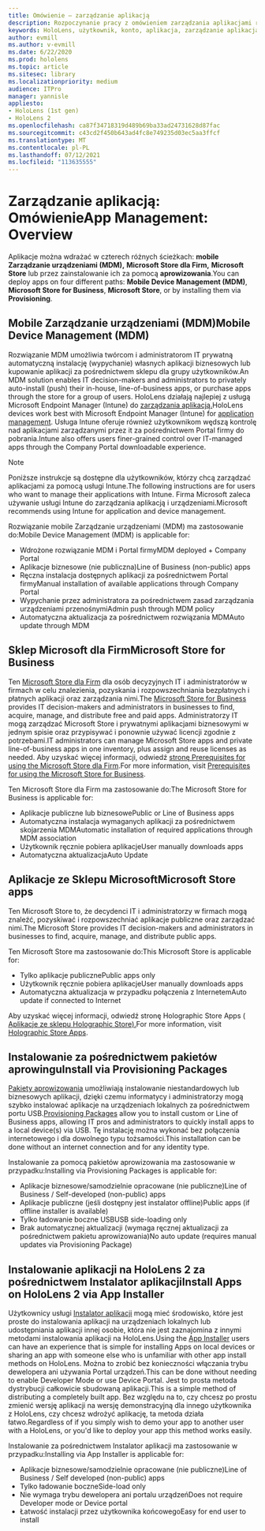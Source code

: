 ```yaml
---
title: Omówienie — zarządzanie aplikacją
description: Rozpoczynanie pracy z omówieniem zarządzania aplikacjami rzeczywistości mieszanej za pomocą zarządzania urządzeniami przenośnymi, sklepu Microsoft Store dla Firm i pakietów aprowizowania.
keywords: HoloLens, użytkownik, konto, aplikacja, zarządzanie aplikacją,
author: evmill
ms.author: v-evmill
ms.date: 6/22/2020
ms.prod: hololens
ms.topic: article
ms.sitesec: library
ms.localizationpriority: medium
audience: ITPro
manager: yannisle
appliesto:
- HoloLens (1st gen)
- HoloLens 2
ms.openlocfilehash: ca87f34718319d489b69ba33ad24731628d87fac
ms.sourcegitcommit: c43cd2f450b643ad4fc8e749235d03ec5aa3ffcf
ms.translationtype: MT
ms.contentlocale: pl-PL
ms.lasthandoff: 07/12/2021
ms.locfileid: "113635555"
---
```

# <a name="app-management-overview"></a><span data-ttu-id="c8849-104">Zarządzanie aplikacją: Omówienie</span><span class="sxs-lookup"><span data-stu-id="c8849-104">App Management: Overview</span></span>

<span data-ttu-id="c8849-105">Aplikacje można wdrażać w czterech różnych ścieżkach: **mobile Zarządzanie urządzeniami (MDM),** **Microsoft Store dla Firm,** **Microsoft Store** lub przez zainstalowanie ich za pomocą **aprowizowania**.</span><span class="sxs-lookup"><span data-stu-id="c8849-105">You can deploy apps on four different paths: **Mobile Device Management (MDM)**, **Microsoft Store for Business**, **Microsoft Store**, or by installing them via **Provisioning**.</span></span>

## <a name="mobile-device-management-mdm"></a><span data-ttu-id="c8849-106">Mobile Zarządzanie urządzeniami (MDM)</span><span class="sxs-lookup"><span data-stu-id="c8849-106">Mobile Device Management (MDM)</span></span>

<span data-ttu-id="c8849-107">Rozwiązanie MDM umożliwia twórcom i administratorom IT prywatną automatyczną instalację (wypychanie) własnych aplikacji biznesowych lub kupowanie aplikacji za pośrednictwem sklepu dla grupy użytkowników.</span><span class="sxs-lookup"><span data-stu-id="c8849-107">An MDM solution enables IT decision-makers and administrators to privately auto-install (push) their in-house, line-of-business apps, or purchase apps through the store for a group of users.</span></span> <span data-ttu-id="c8849-108">HoloLens działają najlepiej z usługą Microsoft Endpoint Manager (Intune) do [zarządzania aplikacją.](app-deploy-intune.md)</span><span class="sxs-lookup"><span data-stu-id="c8849-108">HoloLens devices work best with Microsoft Endpoint Manager (Intune) for [application management](app-deploy-intune.md).</span></span> <span data-ttu-id="c8849-109">Usługa Intune oferuje również użytkownikom wędszą kontrolę nad aplikacjami zarządzanymi przez it za pośrednictwem Portal firmy do pobrania.</span><span class="sxs-lookup"><span data-stu-id="c8849-109">Intune also offers users finer-grained control over IT-managed apps through the Company Portal downloadable experience.</span></span>

> [!NOTE]
> <span data-ttu-id="c8849-110">Poniższe instrukcje są dostępne dla użytkowników, którzy chcą zarządzać aplikacjami za pomocą usługi Intune.</span><span class="sxs-lookup"><span data-stu-id="c8849-110">The following instructions are for users who want to manage their applications with Intune.</span></span> <span data-ttu-id="c8849-111">Firma Microsoft zaleca używanie usługi Intune do zarządzania aplikacją i urządzeniami.</span><span class="sxs-lookup"><span data-stu-id="c8849-111">Microsoft recommends using Intune for application and device management.</span></span>

<span data-ttu-id="c8849-112">Rozwiązanie mobile Zarządzanie urządzeniami (MDM) ma zastosowanie do:</span><span class="sxs-lookup"><span data-stu-id="c8849-112">Mobile Device Management (MDM) is applicable for:</span></span>

* <span data-ttu-id="c8849-113">Wdrożone rozwiązanie MDM i Portal firmy</span><span class="sxs-lookup"><span data-stu-id="c8849-113">MDM deployed + Company Portal</span></span>
* <span data-ttu-id="c8849-114">Aplikacje biznesowe (nie publiczna)</span><span class="sxs-lookup"><span data-stu-id="c8849-114">Line of Business (non-public) apps</span></span>
* <span data-ttu-id="c8849-115">Ręczna instalacja dostępnych aplikacji za pośrednictwem Portal firmy</span><span class="sxs-lookup"><span data-stu-id="c8849-115">Manual installation of available applications through Company Portal</span></span>
* <span data-ttu-id="c8849-116">Wypychanie przez administratora za pośrednictwem zasad zarządzania urządzeniami przenośnymi</span><span class="sxs-lookup"><span data-stu-id="c8849-116">Admin push through MDM policy</span></span>
* <span data-ttu-id="c8849-117">Automatyczna aktualizacja za pośrednictwem rozwiązania MDM</span><span class="sxs-lookup"><span data-stu-id="c8849-117">Auto update through MDM</span></span>

## <a name="microsoft-store-for-business"></a><span data-ttu-id="c8849-118">Sklep Microsoft dla Firm</span><span class="sxs-lookup"><span data-stu-id="c8849-118">Microsoft Store for Business</span></span>

<span data-ttu-id="c8849-119">Ten [Microsoft Store dla Firm](app-deploy-store-business.md) dla osób decyzyjnych IT i administratorów w firmach w celu znalezienia, pozyskania i rozpowszechniania bezpłatnych i płatnych aplikacji oraz zarządzania nimi.</span><span class="sxs-lookup"><span data-stu-id="c8849-119">The [Microsoft Store for Business](app-deploy-store-business.md) provides IT decision-makers and administrators in businesses to find, acquire, manage, and distribute free and paid apps.</span></span> <span data-ttu-id="c8849-120">Administratorzy IT mogą zarządzać Microsoft Store i prywatnymi aplikacjami biznesowymi w jednym spisie oraz przypisywać i ponownie używać licencji zgodnie z potrzebami.</span><span class="sxs-lookup"><span data-stu-id="c8849-120">IT administrators can manage Microsoft Store apps and private line-of-business apps in one inventory, plus assign and reuse licenses as needed.</span></span> <span data-ttu-id="c8849-121">Aby uzyskać więcej informacji, odwiedź [stronę Prerequisites for using the Microsoft Store dla Firm](/microsoft-store/prerequisites-microsoft-store-for-business).</span><span class="sxs-lookup"><span data-stu-id="c8849-121">For more information, visit [Prerequisites for using the Microsoft Store for Business](/microsoft-store/prerequisites-microsoft-store-for-business).</span></span>

<span data-ttu-id="c8849-122">Ten Microsoft Store dla Firm ma zastosowanie do:</span><span class="sxs-lookup"><span data-stu-id="c8849-122">The Microsoft Store for Business is applicable for:</span></span>

* <span data-ttu-id="c8849-123">Aplikacje publiczne lub biznesowe</span><span class="sxs-lookup"><span data-stu-id="c8849-123">Public or Line of Business apps</span></span>
* <span data-ttu-id="c8849-124">Automatyczna instalacja wymaganych aplikacji za pośrednictwem skojarzenia MDM</span><span class="sxs-lookup"><span data-stu-id="c8849-124">Automatic installation of required applications through MDM association</span></span>
* <span data-ttu-id="c8849-125">Użytkownik ręcznie pobiera aplikacje</span><span class="sxs-lookup"><span data-stu-id="c8849-125">User manually downloads apps</span></span>
* <span data-ttu-id="c8849-126">Automatyczna aktualizacja</span><span class="sxs-lookup"><span data-stu-id="c8849-126">Auto Update</span></span>

## <a name="microsoft-store-apps"></a><span data-ttu-id="c8849-127">Aplikacje ze Sklepu Microsoft</span><span class="sxs-lookup"><span data-stu-id="c8849-127">Microsoft Store apps</span></span>

<span data-ttu-id="c8849-128">Ten Microsoft Store to, że decydenci IT i administratorzy w firmach mogą znaleźć, pozyskiwać i rozpowszechniać aplikacje publiczne oraz zarządzać nimi.</span><span class="sxs-lookup"><span data-stu-id="c8849-128">The Microsoft Store provides IT decision-makers and administrators in businesses to find, acquire, manage, and distribute public apps.</span></span>

<span data-ttu-id="c8849-129">Ten Microsoft Store ma zastosowanie do:</span><span class="sxs-lookup"><span data-stu-id="c8849-129">This Microsoft Store is applicable for:</span></span>

* <span data-ttu-id="c8849-130">Tylko aplikacje publiczne</span><span class="sxs-lookup"><span data-stu-id="c8849-130">Public apps only</span></span>
* <span data-ttu-id="c8849-131">Użytkownik ręcznie pobiera aplikacje</span><span class="sxs-lookup"><span data-stu-id="c8849-131">User manually downloads apps</span></span>
* <span data-ttu-id="c8849-132">Automatyczna aktualizacja w przypadku połączenia z Internetem</span><span class="sxs-lookup"><span data-stu-id="c8849-132">Auto update if connected to Internet</span></span>

<span data-ttu-id="c8849-133">Aby uzyskać więcej informacji, odwiedź stronę Holographic Store Apps ( [Aplikacje ze sklepu Holographic Store).](/hololens/holographic-store-apps)</span><span class="sxs-lookup"><span data-stu-id="c8849-133">For more information, visit [Holographic Store Apps](/hololens/holographic-store-apps).</span></span>

## <a name="install-via-provisioning-packages"></a><span data-ttu-id="c8849-134">Instalowanie za pośrednictwem pakietów aprowingu</span><span class="sxs-lookup"><span data-stu-id="c8849-134">Install via Provisioning Packages</span></span>

<span data-ttu-id="c8849-135">[Pakiety aprowizowania](app-deploy-provisioning-package.md) umożliwiają instalowanie niestandardowych lub biznesowych aplikacji, dzięki czemu informatycy i administratorzy mogą szybko instalować aplikacje na urządzeniach lokalnych za pośrednictwem portu USB.</span><span class="sxs-lookup"><span data-stu-id="c8849-135">[Provisioning Packages](app-deploy-provisioning-package.md) allow you to install custom or Line of Business apps, allowing IT pros and administrators to quickly install apps to a local device(s) via USB.</span></span> <span data-ttu-id="c8849-136">Tę instalację można wykonać bez połączenia internetowego i dla dowolnego typu tożsamości.</span><span class="sxs-lookup"><span data-stu-id="c8849-136">This installation can be done without an internet connection and for any identity type.</span></span>

<span data-ttu-id="c8849-137">Instalowanie za pomocą pakietów aprowizowania ma zastosowanie w przypadku:</span><span class="sxs-lookup"><span data-stu-id="c8849-137">Installing via Provisioning Packages is applicable for:</span></span>

* <span data-ttu-id="c8849-138">Aplikacje biznesowe/samodzielnie opracowane (nie publiczne)</span><span class="sxs-lookup"><span data-stu-id="c8849-138">Line of Business / Self-developed (non-public) apps</span></span>
* <span data-ttu-id="c8849-139">Aplikacje publiczne (jeśli dostępny jest instalator offline)</span><span class="sxs-lookup"><span data-stu-id="c8849-139">Public apps (if offline installer is available)</span></span>
* <span data-ttu-id="c8849-140">Tylko ładowanie boczne USB</span><span class="sxs-lookup"><span data-stu-id="c8849-140">USB side-loading only</span></span>
* <span data-ttu-id="c8849-141">Brak automatycznej aktualizacji (wymaga ręcznej aktualizacji za pośrednictwem pakietu aprowizowania)</span><span class="sxs-lookup"><span data-stu-id="c8849-141">No auto update (requires manual updates via Provisioning Package)</span></span>

## <a name="install-apps-on-hololens-2-via-app-installer"></a><span data-ttu-id="c8849-142">Instalowanie aplikacji na HoloLens 2 za pośrednictwem Instalator aplikacji</span><span class="sxs-lookup"><span data-stu-id="c8849-142">Install Apps on HoloLens 2 via App Installer</span></span>

<span data-ttu-id="c8849-143">Użytkownicy usługi [Instalator aplikacji](app-deploy-app-installer.md) mogą mieć środowisko, które jest proste do instalowania aplikacji na urządzeniach lokalnych lub udostępniania aplikacji innej osobie, która nie jest zaznajomina z innymi metodami instalowania aplikacji na HoloLens.</span><span class="sxs-lookup"><span data-stu-id="c8849-143">Using the [App Installer](app-deploy-app-installer.md) users can have an experience that is simple for installing Apps on local devices or sharing an app with someone else who is unfamiliar with other app install methods on HoloLens.</span></span> <span data-ttu-id="c8849-144">Można to zrobić bez konieczności włączania trybu dewelopera ani używania Portal urządzeń.</span><span class="sxs-lookup"><span data-stu-id="c8849-144">This can be done without needing to enable Developer Mode or use Device Portal.</span></span> <span data-ttu-id="c8849-145">Jest to prosta metoda dystrybucji całkowicie sbudowaną aplikacji.</span><span class="sxs-lookup"><span data-stu-id="c8849-145">This is a simple method of distributing a completely built app.</span></span> <span data-ttu-id="c8849-146">Bez względu na to, czy chcesz po prostu zmienić wersję aplikacji na wersję demonstracyjną dla innego użytkownika z HoloLens, czy chcesz wdrożyć aplikację, ta metoda działa łatwo.</span><span class="sxs-lookup"><span data-stu-id="c8849-146">Regardless of if you simply wish to demo your app to another user with a HoloLens, or you'd like to deploy your app this method works easily.</span></span>

<span data-ttu-id="c8849-147">Instalowanie za pośrednictwem Instalator aplikacji ma zastosowanie w przypadku:</span><span class="sxs-lookup"><span data-stu-id="c8849-147">Installing via App Installer is applicable for:</span></span>

* <span data-ttu-id="c8849-148">Aplikacje biznesowe/samodzielnie opracowane (nie publiczne)</span><span class="sxs-lookup"><span data-stu-id="c8849-148">Line of Business / Self developed (non-public) apps</span></span>
* <span data-ttu-id="c8849-149">Tylko ładowanie boczne</span><span class="sxs-lookup"><span data-stu-id="c8849-149">Side-load only</span></span>
* <span data-ttu-id="c8849-150">Nie wymaga trybu dewelopera ani portalu urządzeń</span><span class="sxs-lookup"><span data-stu-id="c8849-150">Does not require Developer mode or Device portal</span></span>
* <span data-ttu-id="c8849-151">Łatwość instalacji przez użytkownika końcowego</span><span class="sxs-lookup"><span data-stu-id="c8849-151">Easy for end user to install</span></span>

